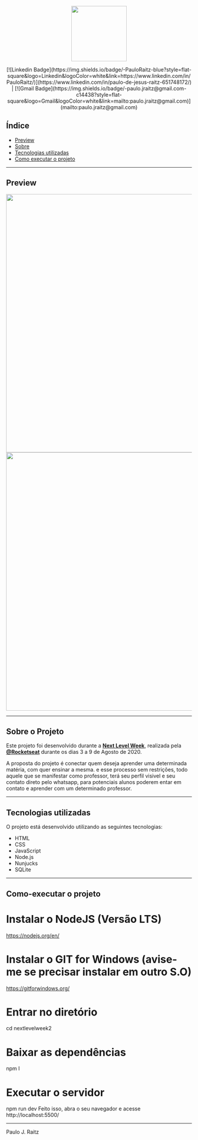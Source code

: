 <p align="center">
  <img src="https://i.ibb.co/GQ82phq/next-level-week.png" width="150" >
</p>

<div align="center">
[![Linkedin Badge](https://img.shields.io/badge/-PauloRaitz-blue?style=flat-square&logo=Linkedin&logoColor=white&link=https://www.linkedin.com/in/PauloRaitz/)](https://www.linkedin.com/in/paulo-de-jesus-raitz-651748172/) 
| 
[![Gmail Badge](https://img.shields.io/badge/-paulo.jraitz@gmail.com-c14438?style=flat-square&logo=Gmail&logoColor=white&link=mailto:paulo.jraitz@gmail.com)](mailto:paulo.jraitz@gmail.com)
</div>

## Índice
- [Preview](#-Preview)
- [Sobre](#-Sobre-o-Projeto)
- [Tecnologias utilizadas](#-Tecnologias-utilizadas)
- [Como executar o projeto](#-Como-executar-o-projeto)

---

## Preview

<p align="center">
  <img src="https://i.ibb.co/68m7npQ/projeto-proffy.png" width="700" >
  <img src="https://i.ibb.co/0qTKyjX/projeto-proffy-mobile.png" width="700" >
</p>

---

## Sobre o Projeto 

Este projeto foi desenvolvido durante a **[Next Level Week](https://nextlevelweek.com/)**, realizada pela **[@Rocketseat](https://github.com/Rocketseat)** durante os dias 3 a 9 de Agosto de 2020.

A proposta do projeto é conectar quem deseja aprender uma determinada matéria, com quer ensinar a mesma. e esse processo sem restrições, todo aquele que se manifestar como professor, terá seu perfil visivel e seu contato direto pelo whatsapp, para potenciais alunos poderem entar em contato e aprender com um determinado professor.

---

## Tecnologias utilizadas

O projeto está desenvolvido utilizando as seguintes tecnologias:

- HTML
- CSS
- JavaScript
- Node.js 
- Nunjucks 
- SQLite 

--- 

## Como-executar o projeto

# Instalar o NodeJS (Versão LTS)
https://nodejs.org/en/

# Instalar o GIT for Windows (avise-me se precisar instalar em outro S.O)
https://gitforwindows.org/

# Entrar no diretório
cd nextlevelweek2

# Baixar as dependências
npm I

# Executar o servidor
npm run dev
Feito isso, abra o seu navegador e acesse http://localhost:5500/


---
Paulo J. Raitz